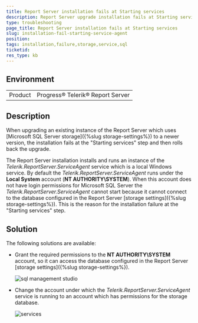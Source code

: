 ```yaml
---
title: Report Server installation fails at Starting services
description: Report Server upgrade installation fails at Starting services when using SQL storage
type: troubleshooting
page_title: Report Server installation fails at Starting services
slug: installation-fail-starting-service-agent
position: 
tags: installation,failure,storage,service,sql
ticketid: 
res_type: kb
---
```


## Environment
<table>
	<tr>
		<td>Product</td>
		<td>Progress® Telerik® Report Server</td>
	</tr>
</table>

## Description

When upgrading an existing instance of the Report Server which uses [Microsoft SQL Server storage]({%slug storage-settings%}) to a newer version, the installation fails at the "Starting services" step
and then rolls back the upgrade.

The Report Server installation installs and runs an instance of the *Telerik.ReportServer.ServiceAgent* service which is a local Windows service.
By default the *Telerik.ReportServer.ServiceAgent* runs under the **Local System** account (**NT AUTHORITY\SYSTEM**). When this account does not have login permissions for
Microsoft SQL Server the *Telerik.ReportServer.ServiceAgent* cannot start because it cannot connect to the database configured in the Report Server [storage settings]({%slug storage-settings%}).
This is the reason for the installation failure at the "Starting services" step.

## Solution

The following solutions are available:

- Grant the required permissions to the **NT AUTHORITY\SYSTEM** account, so it can access the database configured in the Report Server [storage settings]({%slug storage-settings%}).

  ![sql management studio](../images/report-server-images/kb/ntauthoritypermissions.png)

- Change the account under which the *Telerik.ReportServer.ServiceAgent* service is running to an account which has permissions for the storage database.

  ![services](../images/report-server-images/kb/localsystemaccount.png)
